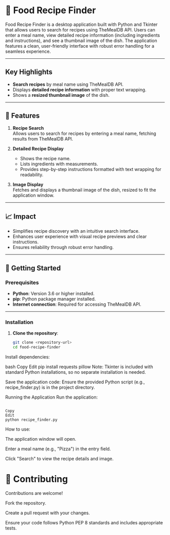 # 🥄 Food Recipe Finder

Food Recipe Finder is a desktop application built with Python and Tkinter that allows users to search for recipes using TheMealDB API. Users can enter a meal name, view detailed recipe information (including ingredients and instructions), and see a thumbnail image of the dish. The application features a clean, user-friendly interface with robust error handling for a seamless experience.

---

## Key Highlights

- **Search recipes** by meal name using TheMealDB API.  
- Displays **detailed recipe information** with proper text wrapping.  
- Shows a **resized thumbnail image** of the dish.

---

## 🚀 Features

1. **Recipe Search**  
   Allows users to search for recipes by entering a meal name, fetching results from TheMealDB API.  

2. **Detailed Recipe Display**  
   - Shows the recipe name.  
   - Lists ingredients with measurements.  
   - Provides step-by-step instructions formatted with text wrapping for readability.  

3. **Image Display**  
   Fetches and displays a thumbnail image of the dish, resized to fit the application window.

---

## 📈 Impact

- Simplifies recipe discovery with an intuitive search interface.  
- Enhances user experience with visual recipe previews and clear instructions.  
- Ensures reliability through robust error handling.

---

## 🚀 Getting Started

### Prerequisites

- **Python**: Version 3.6 or higher installed.  
- **pip**: Python package manager installed.  
- **Internet connection**: Required for accessing TheMealDB API.

---

### Installation

1. **Clone the repository**:
   ```bash
   git clone <repository-url>
   cd food-recipe-finder
Install dependencies:

bash
Copy
Edit
pip install requests pillow
Note: Tkinter is included with standard Python installations, so no separate installation is needed.

Save the application code:
Ensure the provided Python script (e.g., recipe_finder.py) is in the project directory.

Running the Application
Run the application:
```

Copy
Edit
python recipe_finder.py
```
How to use:

The application window will open.

Enter a meal name (e.g., "Pizza") in the entry field.

Click "Search" to view the recipe details and image.

# 🤝 Contributing
Contributions are welcome!

Fork the repository.

Create a pull request with your changes.

Ensure your code follows Python PEP 8 standards and includes appropriate tests.
